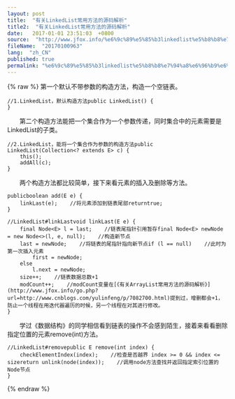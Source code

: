 ```yaml
---
layout: post
title:  "有关LinkedList常用方法的源码解析"
title2:  "有关LinkedList常用方法的源码解析"
date:   2017-01-01 23:51:03  +0800
source:  "http://www.jfox.info/%e6%9c%89%e5%85%b3linkedlist%e5%b8%b8%e7%94%a8%e6%96%b9%e6%b3%95%e7%9a%84%e6%ba%90%e7%a0%81%e8%a7%a3%e6%9e%90.html"
fileName:  "20170100963"
lang:  "zh_CN"
published: true
permalink: "%e6%9c%89%e5%85%b3linkedlist%e5%b8%b8%e7%94%a8%e6%96%b9%e6%b3%95%e7%9a%84%e6%ba%90%e7%a0%81%e8%a7%a3%e6%9e%90.html"
---
```

{% raw %}
第一个默认不带参数的构造方法，构造一个空链表。

    //1.LinkedList，默认构造方法public LinkedList() {
    }

　　第二个构造方法能把一个集合作为一个参数传递，同时集合中的元素需要是LinkedList的子类。

    //2.LinkedList，能将一个集合作为参数的构造方法public LinkedList(Collection<? extends E> c) {
        this();
        addAll(c);
    }

　　两个构造方法都比较简单，接下来看元素的插入及删除等方法。

    publicboolean add(E e) {
        linkLast(e);    //将元素添加到链表尾部returntrue;
    }

    //LinkedList#linkLastvoid linkLast(E e) {
        final Node<E> l = last;    //链表尾指针引用暂存final Node<E> newNode = new Node<>(l, e, null);    //构造新节点
        last = newNode;    //将链表的尾指针指向新节点if (l == null)    //此时为第一次插入元素
            first = newNode;
        else
            l.next = newNode;    
        size++;    //链表数据总数+1
        modCount++;    //modCount变量在[《有关ArrayList常用方法的源码解析》](http://www.jfox.info/go.php?url=http://www.cnblogs.com/yulinfeng/p/7082700.html)提到过，增删都会+1，防止一个线程在用迭代器遍历的时候，另一个线程在对其进行修改。
    }

　　学过《数据结构》的同学相信看到链表的操作不会感到陌生，接着来看看删除指定位置的元素remove(int)方法。

    //LinkedList#removepublic E remove(int index) {
        checkElementIndex(index);    //检查是否越界 index >= 0 && index <= sizereturn unlink(node(index));    //调用node方法查找并返回指定索引位置的Node节点
    }
{% endraw %}
